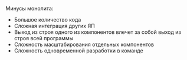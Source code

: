 Минусы монолита:
- Большое количество кода
- Сложная интеграция других ЯП
- Выход из строя одного из компонентов влечет за собой выход из строя всей программы
- Сложность масштабирования отдельных компонентов
- Сложность одновременной разработки в команде
